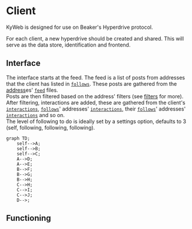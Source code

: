 # Client
KyWeb is designed for use on Beaker's Hyperdrive protocol.

For each client, a new hyperdrive should be created and shared. This will serve as the data store, identification and frontend.

## Interface
The interface starts at the feed. The feed is a list of posts from addresses that the client has listed in [`follows`](follows.md). These posts are gathered from the [address](adress.md)es' [`feed`](feed.md) files.  
Posts are then filtered based on the address' filters (see [filters](filters.md) for more).  
After filtering, interactions are added, these are gathered from the client's [`interactions`](interactions.md), [`follows`](follows.md)' addresses' [`interactions`](interactions.md), their [`follows`](follows.md)' addresses' [`interactions`](interactions.md) and so on.  
The level of following to do is ideally set by a settings option, defaults to 3 (self, following, following, following).  

```mermaid
graph TD;
	self-->A;
	self-->B;
	self-->C;
	A-->D;
	A-->E;
	B-->F;
	B-->G;
	B-->H;
	C-->H;
	C-->I;
	C-->J;
	D-->;
```

## Functioning
<!--stackedit_data:
eyJoaXN0b3J5IjpbMTkzMTMzMzc3MywtNzY4MDg4MDYsLTE1Nj
E1ODA4NTRdfQ==
-->
